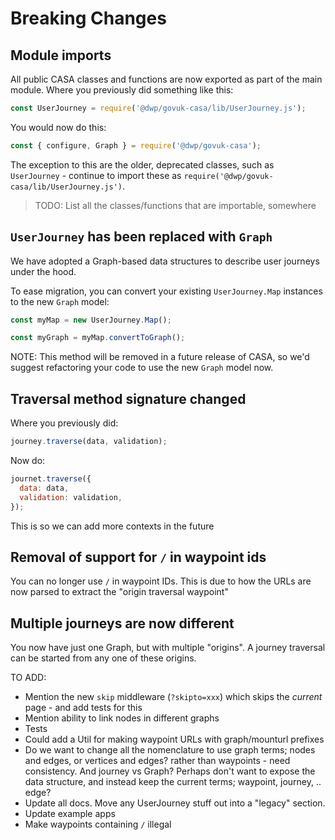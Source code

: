 # Breaking Changes

## Module imports

All public CASA classes and functions are now exported as part of the main module. Where you previously did something like this:

```javascript
const UserJourney = require('@dwp/govuk-casa/lib/UserJourney.js');
```

You would now do this:

```javascript
const { configure, Graph } = require('@dwp/govuk-casa');
```

The exception to this are the older, deprecated classes, such as `UserJourney` - continue to import these as `require('@dwp/govuk-casa/lib/UserJourney.js')`.

> TODO: List all the classes/functions that are importable, somewhere

## `UserJourney` has been replaced with `Graph`

We have adopted a Graph-based data structures to describe user journeys under the hood.

To ease migration, you can convert your existing `UserJourney.Map` instances to the new `Graph` model:

```javascript
const myMap = new UserJourney.Map();

const myGraph = myMap.convertToGraph();
```

NOTE: This method will be removed in a future release of CASA, so we'd suggest refactoring your code to use the new `Graph` model now.

## Traversal method signature changed

Where you previously did:

```javascript
journey.traverse(data, validation);
```

Now do:

```javascript
journet.traverse({
  data: data,
  validation: validation,
});
```

This is so we can add more contexts in the future

## Removal of support for `/` in waypoint ids

You can no longer use `/` in waypoint IDs. This is due to how the URLs are now parsed to extract the "origin traversal waypoint"

## Multiple journeys are now different

You now have just one Graph, but with multiple "origins". A journey traversal can be started from any one of these origins.


TO ADD:

* Mention the new `skip` middleware (`?skipto=xxx`) which skips the _current_ page - and add tests for this
* Mention ability to link nodes in different graphs
* Tests
* Could add a Util for making waypoint URLs with graph/mounturl prefixes
* Do we want to change all the nomenclature to use graph terms; nodes and edges, or vertices and edges? rather than waypoints - need consistency. And journey vs Graph? Perhaps don't want to expose the data structure, and instead keep the current terms; waypoint, journey, .. edge?
* Update all docs. Move any UserJourney stuff out into a "legacy" section.
* Update example apps
* Make waypoints containing `/` illegal